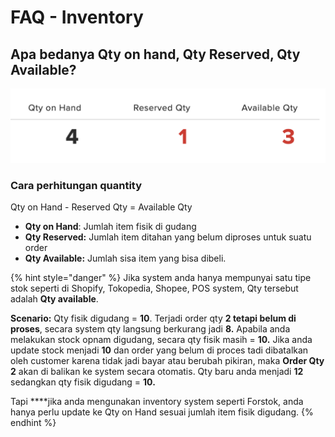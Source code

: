 # FAQ - Inventory

## Apa bedanya Qty on hand, Qty Reserved, Qty Available?

![](../../.gitbook/assets/qty-type-in-forstok.png)

### **Cara perhitungan quantity**  

Qty on Hand - Reserved Qty = Available Qty

* **Qty on Hand**: Jumlah item fisik di gudang
* **Qty Reserved:** Jumlah item ditahan yang belum diproses untuk suatu order
* **Qty Available:** Jumlah sisa item yang bisa dibeli.

{% hint style="danger" %}
Jika system anda hanya mempunyai satu tipe stok seperti di Shopify, Tokopedia, Shopee, POS system, Qty tersebut adalah **Qty available**. 

**Scenario:** Qty fisik digudang = **10**. Terjadi order qty **2 tetapi belum di proses**, secara system qty langsung berkurang jadi **8.** Apabila anda melakukan stock opnam digudang, secara qty fisik masih = **10.** Jika anda update stock menjadi **10** dan order yang belum di proces tadi dibatalkan oleh customer karena tidak jadi bayar atau berubah pikiran, maka **Order Qty 2** akan di balikan ke system secara otomatis. Qty baru anda menjadi **12** sedangkan qty fisik digudang = **10.**

Tapi ****jika anda mengunakan inventory system seperti Forstok, anda hanya perlu update ke Qty on Hand sesuai jumlah item fisik digudang. 
{% endhint %}







